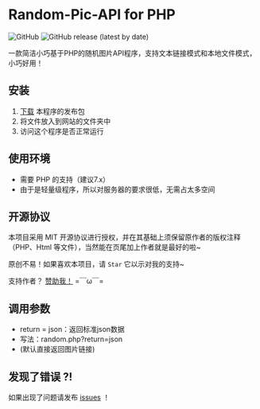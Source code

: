 # Random-Pic-API for PHP
![GitHub](https://img.shields.io/github/license/zichenace/PHP-Random-Pic-API?style=flat-square)
![GitHub release (latest by date)](https://img.shields.io/github/v/release/zichenace/PHP-Random-Pic-API?style=flat-square)

一款简洁小巧基于PHP的随机图片API程序，支持文本链接模式和本地文件模式，小巧好用！

## 安装

1. [下载](https://github.com/zichenace/PHP-Random-Pic-API/releases/latest) 本程序的发布包
2. 将文件放入到网站的文件夹中
3. 访问这个程序是否正常运行

## 使用环境

- 需要 PHP 的支持（建议7.x）
- 由于是轻量级程序，所以对服务器的要求很低，无需占太多空间

## 开源协议

本项目采用 MIT 开源协议进行授权，并在其基础上须保留原作者的版权注释（PHP、Html 等文件），当然能在页尾加上作者就是最好的啦~

原创不易！如果喜欢本项目，请 `Star` 它以示对我的支持~

支持作者？ [赞助我！](https://zichen.zone/donate.html) =￣ω￣=

## 调用参数

- return = json：返回标准json数据
- 写法：random.php?return=json
- (默认直接返回图片链接)
  
## 发现了错误 ?!

如果出现了问题请发布 [issues](https://github.com/zichenace/PHP-Random-Pic-API/issues) ！
 

